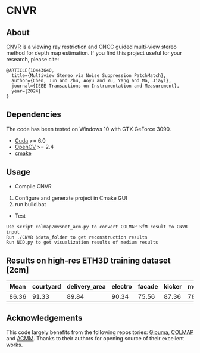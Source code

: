 # CNVR

## About
[CNVR](https://xplorestaging.ieee.org/document/10443640) is a viewing ray restriction and CNCC guided multi-view stereo method for depth map estimation. If you find this project useful for your research, please cite:  

```
@ARTICLE{10443640,
  title={Multiview Stereo via Noise Suppression PatchMatch}, 
  author={Chen, Jun and Zhu, Aoyu and Yu, Yang and Ma, Jiayi},
  journal={IEEE Transactions on Instrumentation and Measurement}, 
  year={2024}
}
```

## Dependencies
The code has been tested on Windows 10 with GTX GeForce 3090.  
* [Cuda](https://developer.nvidia.com/zh-cn/cuda-downloads) >= 6.0
* [OpenCV](https://opencv.org/) >= 2.4
* [cmake](https://cmake.org/)

## Usage
* Compile CNVR

1. Configure and generate project in Cmake GUI
2. run build.bat


* Test 
``` 
Use script colmap2mvsnet_acm.py to convert COLMAP SfM result to CNVR input   
Run ./CNVR $data_folder to get reconstruction results
Run NCD.py to get visualization results of medium results
```

## Results on high-res ETH3D training dataset [2cm]


| Mean   | courtyard | delivery_area | electro | facade | kicker | meadow | office | pipes  | playgroud | relief | relief_2 | terrace | terrains |
|--------|-----------|---------------|---------|--------|--------|--------|--------|--------|-----------|--------|----------|---------|----------|
| 86.36  | 91.33     | 89.84         | 90.34   | 75.56  | 87.36  | 78.97  | 81.19	 | 86.76  |  78.74    | 89.30  |  88.58   | 90.45	  | 94.33    |


## Acknowledgements
This code largely benefits from the following repositories: [Gipuma](https://github.com/kysucix/gipuma), [COLMAP](https://colmap.github.io/) and [ACMM](https://github.com/GhiXu/ACMM). Thanks to their authors for opening source of their excellent works.
